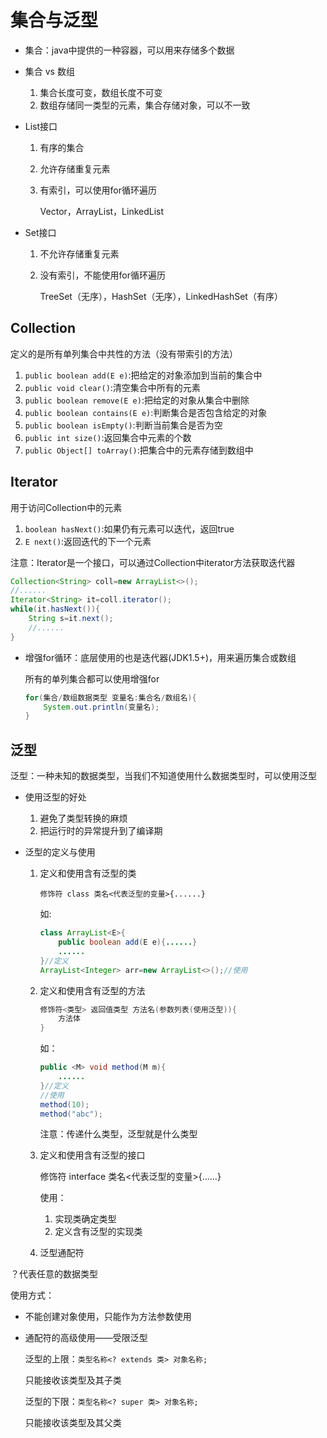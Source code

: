 # 集合与泛型

-   集合：java中提供的一种容器，可以用来存储多个数据

-   集合 vs 数组

    1.  集合长度可变，数组长度不可变
    2.  数组存储同一类型的元素，集合存储对象，可以不一致

-   List接口

    1.  有序的集合

    2.  允许存储重复元素

    3.  有索引，可以使用for循环遍历

        Vector，ArrayList，LinkedList

-   Set接口

    1.  不允许存储重复元素

    2.  没有索引，不能使用for循环遍历

        TreeSet（无序），HashSet（无序），LinkedHashSet（有序）

## Collection

定义的是所有单列集合中共性的方法（没有带索引的方法）

1.  `public boolean add(E e)`:把给定的对象添加到当前的集合中
2.  `public void clear()`:清空集合中所有的元素
3.  `public boolean remove(E e)`:把给定的对象从集合中删除
4.  `public boolean contains(E e)`:判断集合是否包含给定的对象
5.  `public boolean isEmpty()`:判断当前集合是否为空
6.  `public int size()`:返回集合中元素的个数
7.  `public Object[] toArray()`:把集合中的元素存储到数组中

## Iterator

用于访问Collection中的元素

1.  `boolean hasNext()`:如果仍有元素可以迭代，返回true
2.  `E next()`:返回迭代的下一个元素

注意：Iterator是一个接口，可以通过Collection中iterator方法获取迭代器

```java
Collection<String> coll=new ArrayList<>();
//......
Iterator<String> it=coll.iterator();
while(it.hasNext()){
    String s=it.next();
    //......
}
```

-   增强for循环：底层使用的也是迭代器(JDK1.5+)，用来遍历集合或数组

    所有的单列集合都可以使用增强for

    ```java
    for(集合/数组数据类型 变量名:集合名/数组名){
        System.out.println(变量名);
    }
    ```

## 泛型

泛型：一种未知的数据类型，当我们不知道使用什么数据类型时，可以使用泛型

-   使用泛型的好处

    1.  避免了类型转换的麻烦
    2.  把运行时的异常提升到了编译期

-   泛型的定义与使用

    1.  定义和使用含有泛型的类

        `修饰符 class 类名<代表泛型的变量>{......}`

        如:

        ```java
        class ArrayList<E>{
            public boolean add(E e){......}
            ......
        }//定义
        ArrayList<Integer> arr=new ArrayList<>();//使用
        ```

    2.  定义和使用含有泛型的方法

        ```java
        修饰符<类型> 返回值类型 方法名(参数列表(使用泛型)){
            方法体
        }
        ```

        如：

        ```java
        public <M> void method(M m){
            ......
        }//定义
        //使用
        method(10);
        method("abc");
        ```

        注意：传递什么类型，泛型就是什么类型

    3.  定义和使用含有泛型的接口

        修饰符 interface 类名<代表泛型的变量>{......}

        使用：

        1.  实现类确定类型
        2.  定义含有泛型的实现类
        
	4. 泛型通配符
       

？代表任意的数据类型
       

使用方式：

   -    不能创建对象使用，只能作为方法参数使用
   
   -   通配符的高级使用——受限泛型
   
       泛型的上限：`类型名称<? extends 类> 对象名称;`
   
       只能接收该类型及其子类
   
       泛型的下限：`类型名称<? super 类> 对象名称;`
   
       只能接收该类型及其父类



